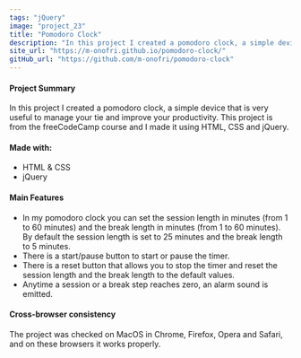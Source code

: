 ```yaml
---
tags: "jQuery"
image: "project_23"
title: "Pomodoro Clock"
description: "In this project I created a pomodoro clock, a simple device that is very useful yo manage your tie and improve your productivity. This project is from the freeCodeCamp course and I made it using HTML, CSS and jQuery."
site_url: "https://m-onofri.github.io/pomodoro-clock/"
gitHub_url: "https://github.com/m-onofri/pomodoro-clock"
---
```


#### Project Summary
In this project I created a pomodoro clock, a simple device that is very useful to manage your tie and improve your productivity. 
This project is from the freeCodeCamp course and I made it using HTML, CSS and jQuery.


#### Made with:
* HTML & CSS
* jQuery


#### Main Features
* In my pomodoro clock you can set the session length in minutes (from 1 to 60 minutes) and the break length in minutes (from 1 to 60 minutes). By default the session length is set to 25 minutes and the break length to 5 minutes.
* There is a start/pause button to start or pause the timer.
* There is a reset button that allows you to stop the timer and reset the session length and the break length to the default values.
* Anytime a session or a break step reaches zero, an alarm sound is emitted.


#### Cross-browser consistency 
The project was checked on MacOS in Chrome, Firefox, Opera and Safari, and on these browsers it works properly.